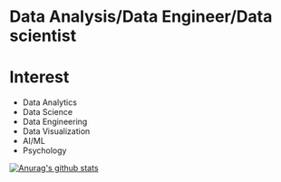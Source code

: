 # Data Analysis/Data Engineer/Data scientist


# Interest
- Data Analytics
- Data Science
- Data Engineering
- Data Visualization
- AI/ML
- Psychology

[![Anurag's github stats](https://github-readme-stats.vercel.app/api?username=metaego)](https://github.com/anuraghazra/github-readme-stats)







<!--
**metaego/metaego** is a ✨ _special_ ✨ repository because its `README.md` (this file) appears on your GitHub profile.

Here are some ideas to get you started:

- 🔭 I’m currently working on ...
- 🌱 I’m currently learning ...
- 👯 I’m looking to collaborate on ...
- 🤔 I’m looking for help with ...
- 💬 Ask me about ...
- 📫 How to reach me: ...
- 😄 Pronouns: ...
- ⚡ Fun fact: ...
-->
